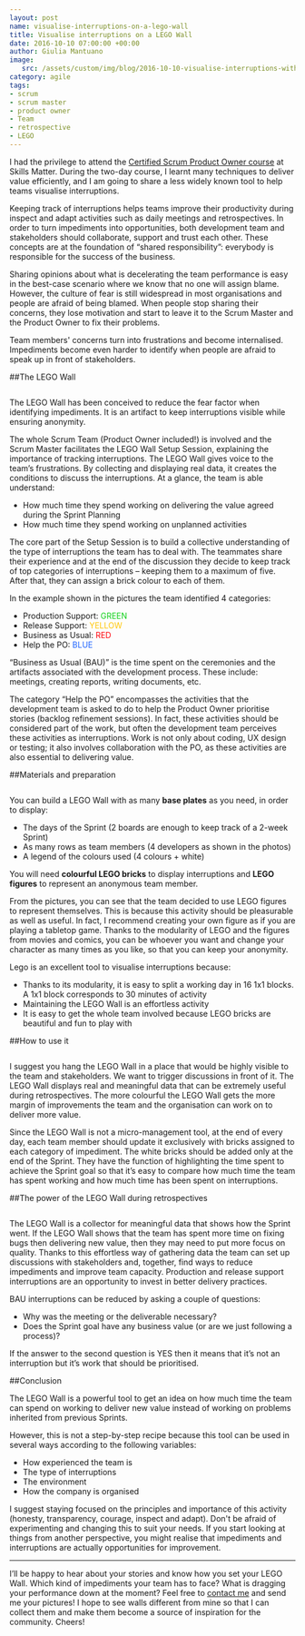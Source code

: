 ```yaml
---
layout: post
name: visualise-interruptions-on-a-lego-wall 
title: Visualise interruptions on a LEGO Wall
date: 2016-10-10 07:00:00 +00:00
author: Giulia Mantuano
image:
   src: /assets/custom/img/blog/2016-10-10-visualise-interruptions-with-a-LEGO-wall/2016-10-10-visualise-interruptions-with-a-LEGO-wall.jpg
category: agile
tags:
- scrum
- scrum master
- product owner
- Team
- retrospective
- LEGO
---
```



I had the privilege to attend the [Certified Scrum Product Owner course](https://skillsmatter.com/courses/152-martine-devos-scrum-product-owner) at Skills Matter. 
During the two-day course, I learnt many techniques to deliver value efficiently, and I am going to share a less widely known tool to help teams visualise interruptions.

Keeping track of interruptions helps teams improve their productivity during inspect and adapt activities such as daily meetings and retrospectives. In order to turn impediments into opportunities, both development team and stakeholders should collaborate, support and trust each other. These concepts are at the foundation of “shared responsibility”: everybody is responsible for the success of the business.

Sharing opinions about what is decelerating the team performance is easy in the best-case scenario where we know that no one will assign blame. However, the culture of fear is still widespread in most organisations and people are afraid of being blamed. When people stop sharing their concerns, they lose motivation and start to leave it to the Scrum Master and the Product Owner to fix their problems.

Team members' concerns turn into frustrations and become internalised. Impediments become even harder to identify when people are afraid to speak up in front of stakeholders.

##The LEGO Wall

<img src="{{ site.baseurl }}/assets/custom/img/blog/2016-10-10-visualise-interruptions-with-a-LEGO-wall/lego-wall-overview.jpg" alt="" class="img-fluid"/>

The LEGO Wall has been conceived to reduce the fear factor when identifying impediments. It is an artifact to keep interruptions visible while ensuring anonymity.

The whole Scrum Team (Product Owner included!) is involved and the Scrum Master facilitates the LEGO Wall Setup Session, explaining the importance of tracking interruptions. The LEGO Wall gives voice to the team’s frustrations. By collecting and displaying real data, it creates the conditions to discuss the interruptions. At a glance, the team is able understand:

 - How much time they spend working on delivering the value agreed during the Sprint Planning
 - How much time they spend working on unplanned activities
 
 The core part of the Setup Session is to build a collective understanding of the type of interruptions the team has to deal with. The teammates share their experience and at the end of the discussion they decide to keep track of top categories of interruptions – keeping them to a maximum of five. After that, they can assign a brick colour to each of them.

In the example shown in the pictures the team identified 4 categories:

 - Production Support: <label style="color: #10D11A"> GREEN </label> 
 - Release Support: <label style="color: #FFC707"> YELLOW </label> 
 - Business as Usual: <label style="color: #FF060E"> RED </label> 
 - Help the PO: <label style="color: #2065FF"> BLUE </label> 

“Business as Usual (BAU)” is the time spent on the ceremonies and the artifacts associated with the development process. These include: meetings, creating reports, writing documents, etc.

The category “Help the PO” encompasses the activities that the development team is asked to do to help the Product Owner prioritise stories (backlog refinement sessions). In fact, these activities should be considered part of the work, but often the development team perceives these activities as interruptions. Work is not only about coding, UX design or testing; it also involves collaboration with the PO, as these activities are also essential to delivering value.


##Materials and preparation

<img src="{{ site.baseurl }}/assets/custom/img/blog/2016-10-10-visualise-interruptions-with-a-LEGO-wall/lego-wall-materials.jpg" alt="" class="img-fluid"/>

You can build a LEGO Wall with as many **base plates** as you need, in order to display:

 - The days of the Sprint (2 boards are enough to keep track of a 2-week Sprint)
 - As many rows as team members (4 developers as shown in the photos)
 - A legend of the colours used (4 colours + white)

You will need **colourful LEGO bricks** to display interruptions and **LEGO figures** to represent an anonymous team member.

From the pictures, you can see that the team decided to use LEGO figures to represent themselves. This is because this activity should be pleasurable as well as useful. In fact, I recommend creating your own figure as if you are playing a tabletop game. Thanks to the modularity of LEGO and the figures from movies and comics, you can be whoever you want and change your character as many times as you like, so that you can keep your anonymity.

Lego is an excellent tool to visualise interruptions because:

- Thanks to its modularity, it is easy to split a working day in 16 1x1 blocks. A 1x1 block corresponds to 30 minutes of activity	
- Maintaining the LEGO Wall is an effortless activity
- It is easy to get the whole team involved because LEGO bricks are beautiful and fun to play with


##How to use it

<img src="{{ site.baseurl }}/assets/custom/img/blog/2016-10-10-visualise-interruptions-with-a-LEGO-wall/lego-wall.jpg" alt="" class="img-fluid"/>

I suggest you hang the LEGO Wall in a place that would be highly visible to the team and stakeholders. We want to trigger discussions in front of it. The LEGO Wall displays real and meaningful data that can be extremely useful during retrospectives. The more colourful the LEGO Wall gets the more margin of improvements the team and the organisation can work on to deliver more value.

Since the LEGO Wall is not a micro-management tool, at the end of every day, each team member should update it exclusively with bricks assigned to each category of impediment. The white bricks should be added only at the end of the Sprint. They have the function of highlighting the time spent to achieve the Sprint goal so that it’s easy to compare how much time the team has spent working and how much time has been spent on interruptions.


##The power of the LEGO Wall during retrospectives

<img src="{{ site.baseurl }}/assets/custom/img/blog/2016-10-10-visualise-interruptions-with-a-LEGO-wall/lego-wall-retrospective.jpg" alt="" class="img-fluid"/>

The LEGO Wall is a collector for meaningful data that shows how the Sprint went. If the LEGO Wall shows that the team has spent more time on fixing bugs then delivering new value, then they may need to put more focus on quality. Thanks to this effortless way of gathering data the team can set up discussions with stakeholders and, together, find ways to reduce impediments and improve team capacity. Production and release support interruptions are an opportunity to invest in better delivery practices.

BAU interruptions can be reduced by asking a couple of questions:

- Why was the meeting or the deliverable necessary?
- Does the Sprint goal have any business value (or are we just following a process)?

If the answer to the second question is YES then it means that it’s not an interruption but it’s work that should be prioritised.



##Conclusion

The LEGO Wall is a powerful tool to get an idea on how much time the team can spend on working to deliver new value instead of working on problems inherited from previous Sprints.

However, this is not a step-by-step recipe because this tool can be used in several ways according to the following variables: 

- How experienced the team is
- The type of interruptions
- The environment
- How the company is organised


I suggest staying focused on the principles and importance of this activity (honesty, transparency, courage, inspect and adapt). Don't be afraid of experimenting and changing this to suit your needs. If you start looking at things from another perspective, you might realise that impediments and interruptions are actually opportunities for improvement.

---

I’ll be happy to hear about your stories and know how you set your LEGO Wall. 
Which kind of impediments your team has to face? 
What is dragging your performance down at the moment? Feel free to [contact me](http://twitter.com/GiuliaMantuano) and send me your pictures! I hope to see walls different from mine so that I can collect them and make them become a source of inspiration for the community. Cheers!



